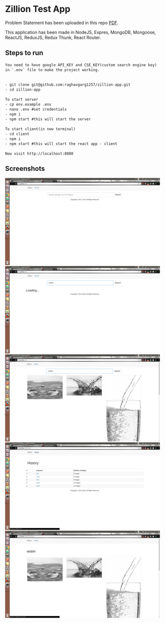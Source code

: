# Zillion Test App
Problem Statement has been uploaded in this repo [PDF](https://github.com/raghavgarg1257/zillion-app/blob/master/Problem-Statement.pdf).

This application has been made in NodeJS, Expres, MongoDB, Mongoose, ReactJS, ReduxJS, Redux Thunk, React Router.

## Steps to run
```
You need to have google API_KEY and CSE_KEY(custom search engine key) in `.env` file to make the project working.


- git clone git@github.com:raghavgarg1257/zillion-app.git
- cd zillion-app

To start server
- cp env.example .env
- nano .env #set credentials
- npm i
- npm start #this will start the server

To start client(in new terminal)
- cd client
- npm i
- npm start #this will start the react app - client

Now visit http://localhost:8080

```


## Screenshots
![1st](https://github.com/raghavgarg1257/zillion-app/blob/master/Screenshot%20from%202017-04-17%2001-23-57.png)
![2nd](https://github.com/raghavgarg1257/zillion-app/blob/master/Screenshot%20from%202017-04-17%2001-26-32.png)
![3rd](https://github.com/raghavgarg1257/zillion-app/blob/master/Screenshot%20from%202017-04-17%2001-27-13.png)
![4th](https://github.com/raghavgarg1257/zillion-app/blob/master/Screenshot%20from%202017-04-17%2001-27-30.png)
![5th](https://github.com/raghavgarg1257/zillion-app/blob/master/Screenshot%20from%202017-04-17%2001-27-36.png)

